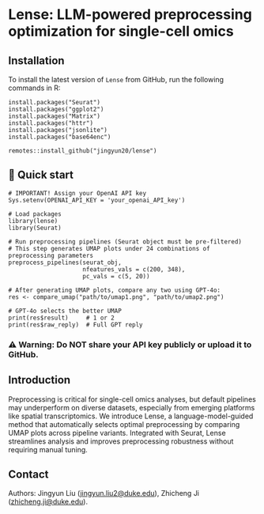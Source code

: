 # Lense: LLM-powered preprocessing optimization for single-cell omics


## Installation 

To install the latest version of `Lense` from GitHub, run the following commands in R:

```{r eval = FALSE}
install.packages("Seurat")
install.packages("ggplot2")
install.packages("Matrix")
install.packages("httr")
install.packages("jsonlite")
install.packages("base64enc")

remotes::install_github("jingyun20/lense")
```

##  🚀 Quick start

```{r eval = FALSE}
# IMPORTANT! Assign your OpenAI API key
Sys.setenv(OPENAI_API_KEY = 'your_openai_API_key')

# Load packages
library(lense)
library(Seurat)

# Run preprocessing pipelines (Seurat object must be pre-filtered)
# This step generates UMAP plots under 24 combinations of preprocessing parameters
preprocess_pipelines(seurat_obj,
                     nfeatures_vals = c(200, 348),
                     pc_vals = c(5, 20))

# After generating UMAP plots, compare any two using GPT-4o:
res <- compare_umap("path/to/umap1.png", "path/to/umap2.png")

# GPT-4o selects the better UMAP
print(res$result)     # 1 or 2
print(res$raw_reply)  # Full GPT reply

```

### ⚠️ Warning: Do NOT share your API key publicly or upload it to GitHub.

## Introduction
Preprocessing is critical for single-cell omics analyses, but default pipelines may underperform on diverse datasets, especially
from emerging platforms like spatial transcriptomics. We introduce Lense, a language-model-guided method that automatically
selects optimal preprocessing by comparing UMAP plots across pipeline variants. Integrated with Seurat, Lense streamlines
analysis and improves preprocessing robustness without requiring manual tuning.

## Contact

Authors: Jingyun Liu (jingyun.liu2@duke.edu), Zhicheng Ji (zhicheng.ji@duke.edu).


